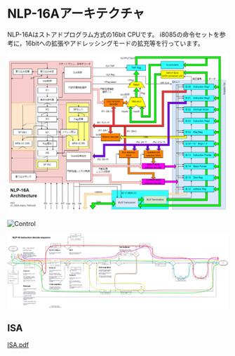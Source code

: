 # NLP-16Aアーキテクチャ

NLP-16Aはストアドプログラム方式の16bit CPUです。
i8085の命令セットを参考に，16bitへの拡張やアドレッシングモードの拡充等を行っています。  

![Architecture](https://github.com/cherry-takuan/nlp/blob/master/nlp-16a/architecture/NLP_16_A4.png "アーキテクチャ")

![Control](https://github.com/cherry-takuan/nlp/blob/master/nlp-16a/architecture/NLP_16_A_Ctrl "制御関連の接続")

![sequence](https://github.com/cherry-takuan/nlp/blob/master/nlp-16a/architecture/sequence_route.png "命令実行シーケンス")

## ISA

[ISA.pdf](https://github.com/cherry-takuan/nlp/blob/master/nlp-16a/architecture/ISA.pdf)
